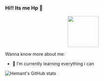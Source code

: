 ### Hi!! Its me Hp 👋

<div id="header" align="center">
  <img src="https://media.giphy.com/media/M9gbBd9nbDrOTu1Mqx/giphy.gif" width="100"/>
</div>

Wanna know more about me:

- 🌱 I’m currently learning everything i can


![Hemant's GitHub stats](https://github-readme-stats.vercel.app/api?username=Hpaneru&show_icons=true&theme=radical)
